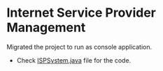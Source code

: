 # Internet Service Provider Management
Migrated the project to run as console application.
- Check [ISPSystem.java](https://raw.githubusercontent.com/prachit082/Internet-Service-Provider/refs/heads/console-isp/src/ISPSystem.java) file for the code.



